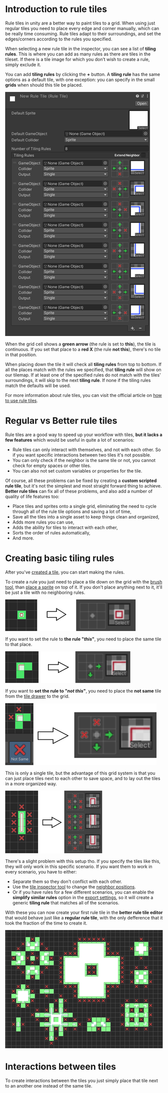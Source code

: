 #  <!-- {docsify-ignore} -->

# Introduction to rule tiles

Rule tiles in unity are a better way to paint tiles to a grid. When using just regular tiles you need to place every edge and corner manually, which can be really time consuming. Rule tiles adapt to their surroundings, and set the edges/corners according to the rules you specified.

When selecting a new rule tile in the inspector, you can see a list of **tiling rules**. This is where you can add as many rules as there are tiles in the tileset. If there is a tile image for which you don’t wish to create a rule, simply exclude it.

You can add **tiling rules** by clicking the **+** button. A **tiling rule** has the same options as a default tile, with one exception: you can specify in the small **grids** when should this tile be placed.

![Rule tiles](./images/rule-tile.png)

When the grid cell shows a **green arrow** (the rule is set to **this**), the tile is continuous. If you set that place to a **red X** (the rule **not this**), there's no tile in that position.

When placing down the tile it will check all **tiling rules** from top to bottom. If all the places match with the rules we specified, that **tiling rule** will show on our tilemap. If at least one of the specified rules do not match with the tiles' surroundings, it will skip to the next **tiling rule**. If none if the tiling rules match the defaults will be used. 

For more information about rule tiles, you can visit the official article on [how to use rule tiles](https://learn.unity.com/tutorial/using-rule-tiles).

# Regular vs Better rule tiles

Rule tiles are a good way to speed up your workflow with tiles, **but it lacks a few features** which would be useful in quite a lot of scenarios:

- Rule tiles can only interact with themselves, and not with each other. So if you want specific interactions between two tiles it's not possible.
- You can only check if the neighbor is the same tile or not, you cannot check for empty spaces or other tiles.
- You can also not set custom variables or properties for the tile.

Of course, all these problems can be fixed by creating a **custom scripted rule tile**, but it's not the simplest and most straight forward thing to achieve. **Better rule tiles** can fix all of these problems, and also add a number of quality of life features too:

- Place tiles and sprites onto a single grid, eliminating the need to cycle through all of the rule tile options and saving a lot of time,
- Save all the tiles into a single asset to keep things clean and organized,
- Adds more rules you can use,
- Adds the ability for tiles to interact with each other,
- Sorts the order of rules automatically,
- And more.

# Creating basic tiling rules

After you've [created a tile](./better-rule-tiles/tile-creation?id=creating-a-tile), you can start making the rules.

To create a rule you just need to place a tile down on the grid with the [brush tool](./better-rule-tiles/get-started?id=toolbar), than [place a sprite](./better-rule-tiles/tile-creation?id=adding-sprites-to-the-grid) on top of it. If you don't place anything next to it, it'll be just a tile with no neighboring rules.

![Blank rule](./images/blank-rule.png)

If you want to set the rule to **the rule "*this*"**, you need to place the same tile to that place.

![This rule](./images/rule-this.png)

If you want to **set the rule to "*not this*"**, you need to place the **not same** tile from the [tile drawer](./better-rule-tiles/get-started?id=the-tile-drawer) to the grid.

![Not same rule](./images/rule-not-same.png)

This is only a single tile, but the advantage of this grid system is that you can just place tiles next to each other to save space, and to lay out the tiles in a more organized way.

![Multiple rules](./images/multiple-rules.png)

There's a slight problem with this setup tho. If you specify the tiles like this, they will only work in this specific scenario. If you want them to work in every scenario, you have to either:
- Separate them so they don't conflict with each other.
- Use the [tile inspector tool](./better-rule-tiles/get-started?id=toolbar) to change the [neighbor positions](./better-rule-tiles/tile-creation?id=individual-tiling-rule-settings).
- Or if you have rules for a few different scenarios, you can enable the **simplify similar rules** option in the [export settings](./better-rule-tiles/get-started?id=the-editor-settings), so it will create a generic **tiling rule** that matches all of the scenarios.

With these you can now create your first rule tile in the **better rule tile editor** that would behave just like a **regular rule tile**, with the only defference that it took the fraction of the time to create it.

![Sample tileset](./images/basic-tileset.png)

# Interactions between tiles

To create interactions between the tiles you just simply place that tile next to an another one instead of the same tile.